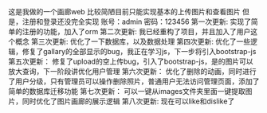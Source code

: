 这是我做的一个画廊web
比较简陋目前只能实现基本的上传图片和查看图片
但是，注册和登录还没完全实现
账号：admin
密码：123456
第一次更新:
  实现了简单的注册的功能，加入了orm
第二次更新:
  我已经重构了项目，并且加入了用户这个概念
第三次更新:
  优化了一下数据库，以及数据处理
第四次更新:
  优化了一些逻辑，修复了gallary的全部显示的bug，我正在学习js，下一步将引入bootstrap-js
第五次更新：
  修复了upload的空上传bug，引入了bootstrap-js，是的图片可以放大查询，下一阶段讲优化用户管理
第六次更新：
  优化了删除的动画，同时进行了用户分级，只有管理员可以操作删除照片，普通用户无法访问管理页面，添加了简单的数据库迁移功能
第七次更新：
  可以一键从images文件夹里面一键提取图片，同时优化了图片画廊的展示逻辑
第八次更新:
  现在可以like和dislike了
